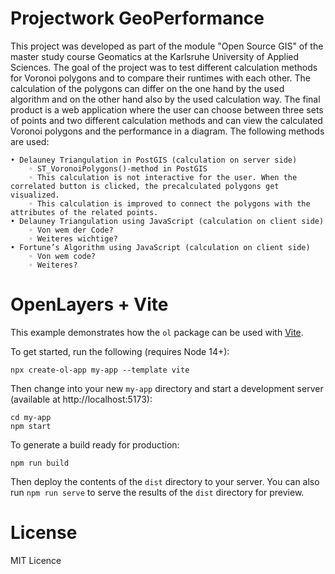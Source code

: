 # Projectwork GeoPerformance

This project was developed as part of the module "Open Source GIS" of the master study course Geomatics at the Karlsruhe University of Applied Sciences. The goal of the project was to test different calculation methods for Voronoi polygons and to compare their runtimes with each other. The calculation of the polygons can differ on the one hand by the used algorithm and on the other hand also by the used calculation way. The final product is a web application where the user can choose between three sets of points and two different calculation methods and can view the calculated Voronoi polygons and the performance in a diagram.
The following methods are used:

    • Delauney Triangulation in PostGIS (calculation on server side)
        ◦ ST_VoronoiPolygons()-method in PostGIS
        ◦ This calculation is not interactive for the user. When the correlated button is clicked, the precalculated polygons get visualized.
        ◦ This calculation is improved to connect the polygons with the attributes of the related points.
    • Delauney Triangulation using JavaScript (calculation on client side)
        ◦ Von wem der Code?
        ◦ Weiteres wichtige?
    • Fortune’s Algorithm using JavaScript (calculation on client side)
        ◦ Von wem code?
        ◦ Weiteres?

# OpenLayers + Vite

This example demonstrates how the `ol` package can be used with [Vite](https://vitejs.dev/).

To get started, run the following (requires Node 14+):

    npx create-ol-app my-app --template vite

Then change into your new `my-app` directory and start a development server (available at http://localhost:5173):

    cd my-app
    npm start

To generate a build ready for production:

    npm run build

Then deploy the contents of the `dist` directory to your server.  You can also run `npm run serve` to serve the results of the `dist` directory for preview.


# License

MIT Licence
